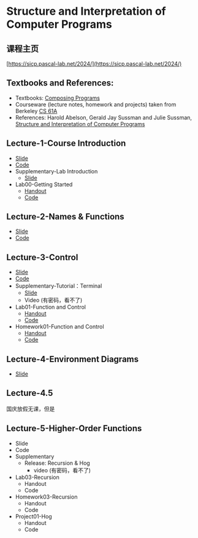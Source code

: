 # Structure and Interpretation of Computer Programs

## 课程主页

[https://sicp.pascal-lab.net/2024/](https://sicp.pascal-lab.net/2024/)

## Textbooks and References:

* Textbooks: [Composing Programs](https://www.composingprograms.com/)
* Courseware (lecture notes, homework and projects) taken from Berkeley [CS 61A](https://cs61a.org/)
* References: Harold Abelson, Gerald Jay Sussman and Julie Sussman, [Structure and Interpretation of Computer Programs](https://mitp-content-server.mit.edu/books/content/sectbyfn/books_pres_0/6515/sicp.zip/index.html)

## Lecture-1-Course Introduction

* [Slide](.gitbook/assets/01-Intro.pptx)
* [Code](.gitbook/assets/code01.zip)
* Supplementary-Lab Introduction
  * [Slide](.gitbook/assets/lab00.pptx)
* Lab00-Getting Started
  * [Handout](lab-handouts/lab00-getting-started/)
  * [Code](.gitbook/assets/lab00-Code.zip)

## Lecture-2-Names & Functions

* [Slide](.gitbook/assets/02-Names-and-Functions.pptx)
* [Code](.gitbook/assets/code02.zip)

## Lecture-3-Control

* [Slide](.gitbook/assets/03-Control.pptx)
* [Code](.gitbook/assets/code03.zip)
* Supplementary-Tutorial：Terminal
  * [Slide](.gitbook/assets/terminal.pptx)
  * Video (有密码，看不了)
* Lab01-Function and Control
  * [Handout](lab-handouts/lab01-functions-and-control.md)
  * [Code](.gitbook/assets/lab01-Code.zip)
* Homework01-Function and Control
  * [Handout](homework-handout/hw01-functions-and-control.md)
  * [Code](.gitbook/assets/hw01-Code.zip)

## Lecture-4-Environment Diagrams

* [Slide](.gitbook/assets/04-Environment-Diagrams.pptx)

## Lecture-4.5

国庆放假无课，但是

## Lecture-5-Higher-Order Functions

* Slide
* Code
* Supplementary
  * Release: Recursion & Hog
    * video (有密码，看不了)
* Lab03-Recursion
  * Handout
  * Code
* Homework03-Recursion
  * Handout
  * Code
* Project01-Hog
  * Handout
  * Code
